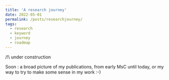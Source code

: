 ```yaml
---
title: 'A research journey'
date: 2022-05-01
permalink: /posts/researchjourney/
tags:
  - research
  - keyword
  - journey
  - roadmap
---
```


/!\ under construction

Soon : a broad picture of my publications, from early MsC until today, or my way to try to make some sense in my work :-)
